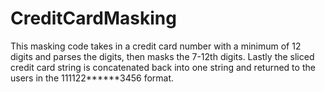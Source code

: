 # CreditCardMasking

This masking code takes in a credit card number with a minimum of 12 digits and parses the digits, then masks the 7-12th digits.
Lastly the sliced credit card string is concatenated back into one string and returned to the users in the 111122******3456 format. 
